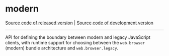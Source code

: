 # modern
[Source code of released version](https://github.com/meteor/meteor/tree/master/packages/modern-browsers) | [Source code of development version](https://github.com/meteor/meteor/tree/devel/packages/modern-browsers)
***

API for defining the boundary between modern and legacy JavaScript
clients, with runtime support for choosing between the `web.browser`
(modern) bundle architecture and `web.browser.legacy`.

